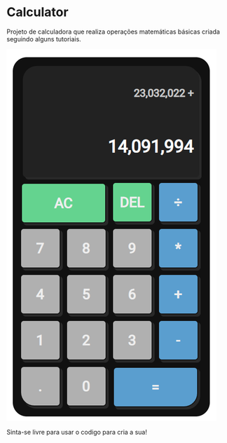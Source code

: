 # Calculator

Projeto de calculadora que realiza operações matemáticas básicas criada seguindo alguns tutoriais.

![Calculator](/calculator/img/calculator.png)

Sinta-se livre para usar o codigo para cria a sua!
